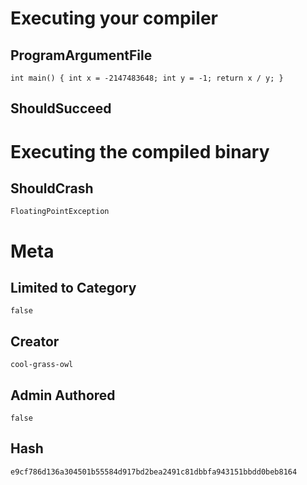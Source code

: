 # Executing your compiler

## ProgramArgumentFile

```
int main() { int x = -2147483648; int y = -1; return x / y; }
```

## ShouldSucceed

# Executing the compiled binary

## ShouldCrash

```
FloatingPointException
```

# Meta

## Limited to Category

```
false
```

## Creator

```
cool-grass-owl
```

## Admin Authored

```
false
```

## Hash

```
e9cf786d136a304501b55584d917bd2bea2491c81dbbfa943151bbdd0beb8164
```
